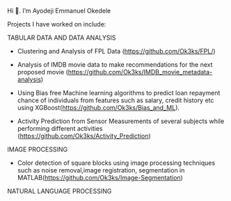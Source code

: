 Hi 👋. I’m Ayodeji Emmanuel Okedele

Projects I have worked on include: 

TABULAR DATA AND DATA ANALYSIS

- Clustering and Analysis of FPL Data
(https://github.com/Ok3ks/FPL/)

- Analysis of IMDB movie data to make recommendations for the next proposed movie (https://github.com/Ok3ks/IMDB_movie_metadata-analysis)

- Using Bias free Machine learning algorithms to predict loan repayment chance of individuals from features such as salary, credit history etc using XGBoost(https://github.com/Ok3ks/Bias_and_ML).

- Activity Prediction from Sensor Measurements of several subjects while performing different activities (https://github.com/Ok3ks/Activity_Prediction)

IMAGE PROCESSING

- Color detection of square blocks using image processing techniques such as noise removal,image registration, segmentation in MATLAB(https://github.com/Ok3ks/Image-Segmentation)

NATURAL LANGUAGE PROCESSING

